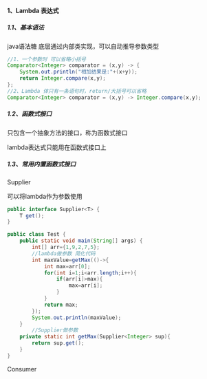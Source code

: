 #### 1、Lambda 表达式

##### 1.1、基本语法

java语法糖 底层通过内部类实现，可以自动推导参数类型

```java
//1、一个参数时 可以省略小括号
Comparator<Integer> comparator = (x,y) -> {
    System.out.println("相加结果是:"+(x+y));
    return Integer.compare(x,y);
};
//2、Lambda 体只有一条语句时，return/大括号可以省略
Comparator<Integer> comparator = (x,y) -> Integer.compare(x,y);
```



##### 1.2、函数式接口

只包含一个抽象方法的接口，称为函数式接口

lambda表达式只能用在函数式接口上



##### 1.3、常用内置函数式接口

Supplier

可以将lambda作为参数使用

```java
public interface Supplier<T> {
    T get();
}

public class Test {
    public static void main(String[] args) {
        int[] arr={1,9,2,7,5};
      	//lambda做参数 简化代码
        int maxValue=getMax(()->{
            int max=arr[0];
            for(int i=1;i<arr.length;i++){
                if(arr[i]>max){
                    max=arr[i];
                }
            }
            return max;
        });
        System.out.println(maxValue);
    }
		//Supplier做参数
    private static int getMax(Supplier<Integer> sup){
        return sup.get();
    }
}
```

Consumer